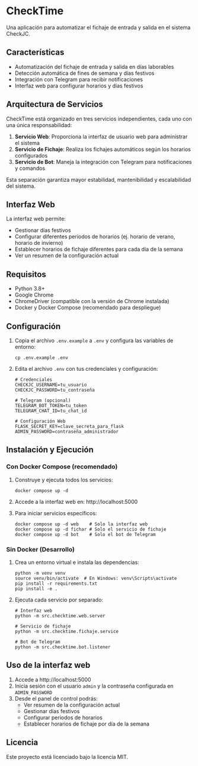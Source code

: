 # CheckTime

Una aplicación para automatizar el fichaje de entrada y salida en el sistema CheckJC.

## Características

- Automatización del fichaje de entrada y salida en días laborables
- Detección automática de fines de semana y días festivos
- Integración con Telegram para recibir notificaciones
- Interfaz web para configurar horarios y días festivos

## Arquitectura de Servicios

CheckTime está organizado en tres servicios independientes, cada uno con una única responsabilidad:

1. **Servicio Web**: Proporciona la interfaz de usuario web para administrar el sistema
2. **Servicio de Fichaje**: Realiza los fichajes automáticos según los horarios configurados
3. **Servicio de Bot**: Maneja la integración con Telegram para notificaciones y comandos

Esta separación garantiza mayor estabilidad, mantenibilidad y escalabilidad del sistema.

## Interfaz Web

La interfaz web permite:

- Gestionar días festivos
- Configurar diferentes periodos de horarios (ej. horario de verano, horario de invierno)
- Establecer horarios de fichaje diferentes para cada día de la semana
- Ver un resumen de la configuración actual

## Requisitos

- Python 3.8+
- Google Chrome
- ChromeDriver (compatible con la versión de Chrome instalada)
- Docker y Docker Compose (recomendado para despliegue)

## Configuración

1. Copia el archivo `.env.example` a `.env` y configura las variables de entorno:
   ```
   cp .env.example .env
   ```

2. Edita el archivo `.env` con tus credenciales y configuración:
   ```
   # Credenciales
   CHECKJC_USERNAME=tu_usuario
   CHECKJC_PASSWORD=tu_contraseña
   
   # Telegram (opcional)
   TELEGRAM_BOT_TOKEN=tu_token
   TELEGRAM_CHAT_ID=tu_chat_id
   
   # Configuración Web
   FLASK_SECRET_KEY=clave_secreta_para_flask
   ADMIN_PASSWORD=contraseña_administrador
   ```

## Instalación y Ejecución

### Con Docker Compose (recomendado)

1. Construye y ejecuta todos los servicios:
   ```
   docker compose up -d
   ```

2. Accede a la interfaz web en: http://localhost:5000

3. Para iniciar servicios específicos:
   ```
   docker compose up -d web    # Solo la interfaz web
   docker compose up -d fichar # Solo el servicio de fichaje
   docker compose up -d bot    # Solo el bot de Telegram
   ```

### Sin Docker (Desarrollo)

1. Crea un entorno virtual e instala las dependencias:
   ```
   python -m venv venv
   source venv/bin/activate  # En Windows: venv\Scripts\activate
   pip install -r requirements.txt
   pip install -e .
   ```

2. Ejecuta cada servicio por separado:
   ```
   # Interfaz web
   python -m src.checktime.web.server
   
   # Servicio de fichaje
   python -m src.checktime.fichaje.service
   
   # Bot de Telegram
   python -m src.checktime.bot.listener
   ```

## Uso de la interfaz web

1. Accede a http://localhost:5000
2. Inicia sesión con el usuario `admin` y la contraseña configurada en `ADMIN_PASSWORD`
3. Desde el panel de control podrás:
   - Ver resumen de la configuración actual
   - Gestionar días festivos
   - Configurar periodos de horarios
   - Establecer horarios de fichaje por día de la semana

## Licencia

Este proyecto está licenciado bajo la licencia MIT. 